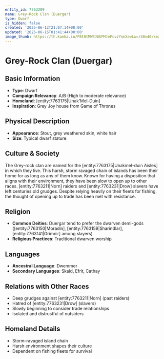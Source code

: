 ```yaml
---
entity_id: 7763209
name: Grey-Rock Clan (Duergar)
type: Dwarf
is_hidden: false
created: '2025-06-12T21:07:14+00:00'
updated: '2025-06-16T01:41:44+00:00'
image_thumb: https://th.kanka.io/PBtBtMWEJGUPMJeFcvzYnnXawLw=/40x40/smart/src/campaigns/322885/9f0da5c9-7e5c-43a2-bfb3-dbae385d05e1.png
---
```


# Grey-Rock Clan (Duergar)

## Basic Information

- **Type**: Dwarf
- **Campaign Relevancy**: A/B (High to moderate relevance)
- **Homeland**: [entity:7763175|Unak'Mel-Duin]
- **Inspiration**: Grey Joy house from Game of Thrones

## Physical Description

- **Appearance**: Stout, grey weathered skin, white hair
- **Size**: Typical dwarf stature

## Culture & Society

The Grey-rock clan are named for the [entity:7763175|Unakmel-duin Aisles] in which they live. This harsh, storm ravaged chain of islands has been their home for as long as any of them know. Known for having a disposition that aligns with their environment, they have been slow to open up to other races. [entity:7763211|Norn] raiders and [entity:7763231|Drow] slavers have left centuries old grudges. Despite relying heavily on their fleets for fishing, the thought of opening up to trade has been met with resistance.

## Religion

- **Common Deities**: Duergar tend to prefer the dwarven demi-gods ([entity:7763150|Moradin], [entity:7763159|Sharindlar], [entity:7763141|Grimnir] among slayers)
- **Religious Practices**: Traditional dwarven worship

## Languages

- **Ancestral Language**: Dwemmer
- **Secondary Languages**: Skald, Efrit, Cathay

## Relations with Other Races

- Deep grudges against [entity:7763211|Norn] (past raiders)
- Hatred of [entity:7763231|Drow] (slavers)
- Slowly beginning to consider trade relationships
- Isolated and distrustful of outsiders

## Homeland Details

- Storm-ravaged island chain
- Harsh environment shapes their culture
- Dependent on fishing fleets for survival